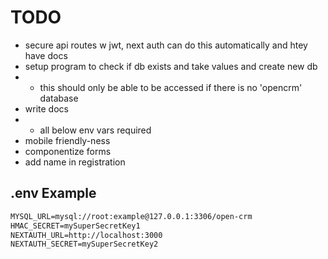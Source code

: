 # TODO

-   secure api routes w jwt, next auth can do this automatically and htey have docs
-   setup program to check if db exists and take values and create new db
-   -   this should only be able to be accessed if there is no 'opencrm' database
-   write docs
-   -   all below env vars required
-   mobile friendly-ness
-   componentize forms
-   add name in registration

## .env Example

```txt
MYSQL_URL=mysql://root:example@127.0.0.1:3306/open-crm
HMAC_SECRET=mySuperSecretKey1
NEXTAUTH_URL=http://localhost:3000
NEXTAUTH_SECRET=mySuperSecretKey2
```
